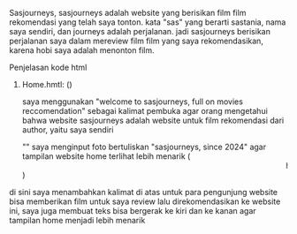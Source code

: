 Sasjourneys, sasjourneys adalah website yang berisikan film film rekomendasi yang telah saya tonton. kata "sas" yang berarti sastania, nama saya sendiri, dan journeys adalah perjalanan. jadi sasjourneys berisikan perjalanan saya dalam mereview film film yang saya rekomendasikan, karena hobi saya adalah menonton film.

Penjelasan kode html
1. Home.hmtl:
   (<title>welcome to sasjourneys, full on movies reccomendation</title>)
   
   saya menggunakan "welcome to sasjourneys, full on movies reccomendation" sebagai kalimat pembuka agar orang mengetahui bahwa website sasjourneys adalah website untuk film rekomendasi dari author, yaitu saya sendiri
   
   "<img src="https://i.pinimg.com/736x /eb/8f/d7/eb8fd71636179937a6718220f12713ff . jpg" class="foto1" alt="">"
saya menginput foto bertuliskan "sasjourneys, since 2024" agar tampilan website home terlihat lebih menarik
    (<marquee direction="left" direction="right">hope you enjoy my point of view of movies! you can email me at sastanianurul@gmail.com if you have movie reccomendation for me to review</marquee>)
    
di sini saya menambahkan kalimat di atas untuk para pengunjung website bisa memberikan film untuk saya review lalu direkomendasikan ke website ini, saya juga membuat teks bisa bergerak ke kiri dan ke kanan agar tampilan home menjadi lebih menarik
